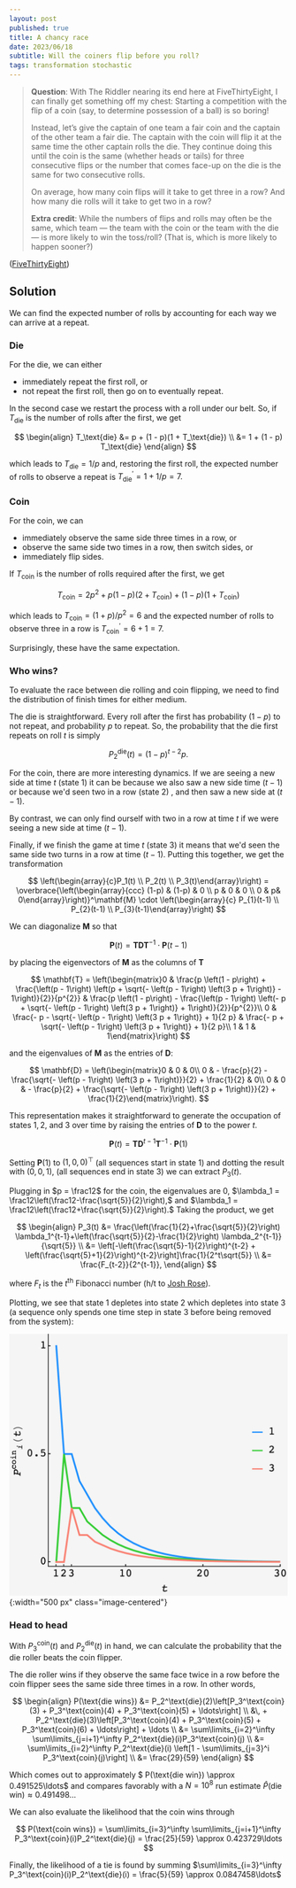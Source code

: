 ```yaml
---
layout: post
published: true
title: A chancy race
date: 2023/06/18
subtitle: Will the coiners flip before you roll?
tags: transformation stochastic
---
```


>**Question**: With The Riddler nearing its end here at FiveThirtyEight, I can finally get something off my chest: Starting a competition with the flip of a coin (say, to determine possession of a ball) is so boring!
>
>Instead, let’s give the captain of one team a fair coin and the captain of the other team a fair die. The captain with the coin will flip it at the same time the other captain rolls the die. They continue doing this until the coin is the same (whether heads or tails) for three consecutive flips or the number that comes face-up on the die is the same for two consecutive rolls.
>
>On average, how many coin flips will it take to get three in a row? And how many die rolls will it take to get two in a row?
>
>**Extra credit**: While the numbers of flips and rolls may often be the same, which team — the team with the coin or the team with the die — is more likely to win the toss/roll? (That is, which is more likely to happen sooner?)

<!--more-->

([FiveThirtyEight](https://fivethirtyeight.com/features/can-you-solve-middle-square-madness/))

## Solution

We can find the expected number of rolls by accounting for each way we can arrive at a repeat.

### Die

For the die, we can either

- immediately repeat the first roll, or
- not repeat the first roll, then go on to eventually repeat.

In the second case we restart the process with a roll under our belt. So, if $T_\text{die}$ is the number of rolls after the first, we get

$$ 
   \begin{align}
    T_\text{die} &= p + (1 - p)(1 + T_\text{die}) \\
                 &= 1 + (1 - p) T_\text{die} 
   \end{align}
$$

which leads to $T_\text{die} = 1/p$ and, restoring the first roll, the expected number of rolls to observe a repeat is $T_\text{die}^\prime = 1 + 1/p  = 7.$

### Coin 

For the coin, we can 

- immediately observe the same side three times in a row, or
- observe the same side two times in a row, then switch sides, or
- immediately flip sides.

If $T_\text{coin}$ is the number of rolls required after the first, we get

$$ T_\text{coin} = 2p^2 + p(1 - p)(2 + T_\text{coin}) + (1 - p)(1 + T_\text{coin})$$

which leads to $T_\text{coin} = (1 + p)/p^2 = 6$ and the expected number of rolls to observe three in a row is $T_\text{coin}^\prime = 6 + 1 = 7.$

Surprisingly, these have the same expectation.

### Who wins?

To evaluate the race between die rolling and coin flipping, we need to find the distribution of finish times for either medium.

The die is straightforward. Every roll after the first has probability $(1-p)$ to not repeat, and probability $p$ to repeat. So, the probability that the die first repeats on roll $t$ is simply 

$$ P^\text{die}_2(t) = (1-p)^{t-2}p. $$

For the coin, there are more interesting dynamics. If we are seeing a new side at time $t$ (state $1$) it can be because we also saw a new side time $(t-1)$ or because we'd seen two in a row (state $2$) , and then saw a new side at $(t-1).$

By contrast, we can only find ourself with two in a row at time $t$ if we were seeing a new side at time $(t-1).$

Finally, if we finish the game at time $t$ (state $3$) it means that we'd seen the same side two turns in a row at time $(t-1).$ Putting this together, we get the transformation

$$ \left(\begin{array}{c}P_1(t) \\ P_2(t) \\ P_3(t)\end{array}\right) = \overbrace{\left(\begin{array}{ccc} (1-p) & (1-p) & 0 \\ p & 0 & 0 \\ 0 & p& 0\end{array}\right)}^\mathbf{M} \cdot \left(\begin{array}{c} P_{1}(t-1) \\ P_{2}(t-1) \\ P_{3}(t-1)\end{array}\right) $$

We can diagonalize $\mathbf{M}$ so that

$$ \mathbf{P}(t) = \mathbf{T}\mathbf{D}\mathbf{T}^{-1}\cdot\mathbf{P}(t-1) $$

by placing the eigenvectors of $\mathbf{M}$ as the columns of $\mathbf{T}$ 

$$ \mathbf{T} = \left(\begin{matrix}0 & \frac{p \left(1 - p\right) + \frac{\left(p - 1\right) \left(p + \sqrt{- \left(p - 1\right) \left(3 p + 1\right)} - 1\right)}{2}}{p^{2}} & \frac{p \left(1 - p\right) - \frac{\left(p - 1\right) \left(- p + \sqrt{- \left(p - 1\right) \left(3 p + 1\right)} + 1\right)}{2}}{p^{2}}\\ 0 & \frac{- p - \sqrt{- \left(p - 1\right) \left(3 p + 1\right)} + 1}{2 p} & \frac{- p + \sqrt{- \left(p - 1\right) \left(3 p + 1\right)} + 1}{2 p}\\ 1 & 1 & 1\end{matrix}\right) $$

and the eigenvalues of $\mathbf{M}$ as the entries of $\mathbf{D}:$

$$ \mathbf{D} = \left(\begin{matrix}0 & 0 & 0\\ 0 & - \frac{p}{2} - \frac{\sqrt{- \left(p - 1\right) \left(3 p + 1\right)}}{2} + \frac{1}{2} & 0\\ 0 & 0 & - \frac{p}{2} + \frac{\sqrt{- \left(p - 1\right) \left(3 p + 1\right)}}{2} + \frac{1}{2}\end{matrix}\right). $$

This representation makes it straightforward to generate the occupation of states $1,2,$ and $3$ over time by raising the entries of $\mathbf{D}$ to the power $t.$ 

$$ \mathbf{P}(t) = \mathbf{T}\mathbf{D}^{t-1}\mathbf{T}^{-1}\cdot\mathbf{P}(1) $$

Setting $\mathbf{P}(1)$ to $\left(1,0,0\right)^\top$ (all sequences start in state $1$) and dotting the result with $\left(0,0,1\right),$ (all sequences end in state $3$) we can extract $P_3(t).$

Plugging in $p = \frac12$ for the coin, the eigenvalues are $0,$ $\lambda_1 = \frac12\left(\frac12-\frac{\sqrt{5}}{2}\right),$ and $\lambda_1 = \frac12\left(\frac12+\frac{\sqrt{5}}{2}\right).$ Taking the product, we get 

$$ 
   \begin{align}
      P_3(t) &= \frac{\left(\frac{1}{2}+\frac{\sqrt{5}}{2}\right) \lambda_1^{t-1}+\left(\frac{\sqrt{5}}{2}-\frac{1}{2}\right) \lambda_2^{t-1}}{\sqrt{5}} \\
      &= \left[-\left(\frac{\sqrt{5}-1}{2}\right)^{t-2} + \left(\frac{\sqrt{5}+1}{2}\right)^{t-2}\right]\frac{1}{2^t\sqrt{5}} \\
      &= \frac{F_{t-2}}{2^{t-1}},
   \end{align}
$$

where $F_t$ is the $t^\text{th}$ Fibonacci number (h/t to [Josh Rose](https://twitter.com/JoshRos83402777/status/1671018624180527104)).

Plotting, we see that state $1$ depletes into state $2$ which depletes into state $3$ (a sequence only spends one time step in state $3$ before being removed from the system):

![](/img/2023-06-18-dice-coin-plot.png){:width="500 px" class="image-centered"}

### Head to head

With $P^\text{coin}_3(t)$ and $P^\text{die}_2(t)$ in hand, we can calculate the probability that the die roller beats the coin flipper.

The die roller wins if they observe the same face twice in a row before the coin flipper sees the same side three times in a row. In other words,

$$ 
    \begin{align}
    P(\text{die wins}) &= P_2^\text{die}(2)\left[P_3^\text{coin}(3) + P_3^\text{coin}(4) + P_3^\text{coin}(5) + \ldots\right] \\ 
    &\, + P_2^\text{die}(3)\left[P_3^\text{coin}(4) + P_3^\text{coin}(5) + P_3^\text{coin}(6) + \ldots\right] + \ldots \\
    &= \sum\limits_{i=2}^\infty \sum\limits_{j=i+1}^\infty P_2^\text{die}(i)P_3^\text{coin}(j) \\
    &= \sum\limits_{i=2}^\infty P_2^\text{die}(i) \left[1 - \sum\limits_{j=3}^i P_3^\text{coin}(j)\right] \\
    &= \frac{29}{59}
    \end{align}
$$

Which comes out to approximately $ P(\text{die win}) \approx 0.491525\ldots$ and compares favorably with a $N = 10^8$ run estimate $\hat{P}(\text{die win}) \approx 0.491498\ldots$

We can also evaluate the likelihood that the coin wins through

$$ P(\text{coin wins}) = \sum\limits_{i=3}^\infty \sum\limits_{j=i+1}^\infty P_3^\text{coin}(i)P_2^\text{die}(j) = \frac{25}{59} \approx 0.423729\ldots $$

Finally, the likelihood of a tie is found by summing $\sum\limits_{i=3}^\infty P_3^\text{coin}(i)P_2^\text{die}(i) = \frac{5}{59} \approx 0.0847458\ldots$

<br>
